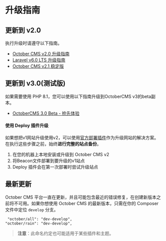 # 升级指南

## 更新到 v2.0

执行升级时请遵守以下指南。

- [October CMS v2.0 升级指南](https://octobercms.com/support/article/rn-13)
- [Laravel v6.0 LTS 升级指南](https://octobercms.com/support/article/rn-11)
- [October CMS v2.1 稳定版](https://octobercms.com/support/article/rn-27)

## 更新到 v3.0(测试版)

如果需要使用 PHP 8.1，您可以使用以下指南升级到OctoberCMS v3的beta副本。

- [OctoberCMS 3.0 Beta - 抢先体验](https://octobercms.com/support/article/rn-28)

#### 使用 Deploy 插件升级

如果想把v1网站升级使用v2，可以使用[官方部署插件](https://octobercms.com/plugin/rainlab-deploy)作为升级网站的解决方案。在执行这些步骤之前，始终**进行完整的站点备份**。

1. 在您的机器上本地安装或升级到 October CMS v2
1. 将Beacon文件部署到要升级的v1站点
1. Deploy 插件会在第一次部署时尝试升级站点

## 最新更新

October CMS 平台一直在更新，并且可能包含最近的错误修复，在创建新版本之前将不可用。如果你想使用 October CMS 的最新版本，只需在你的 Composer 文件中定位 `develop` 分支。

     "october/all": "dev-develop",
    "october/rain": "dev-develop",

> **注意**：此命名约定也可能适用于某些插件和主题。
